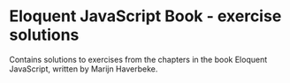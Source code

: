 # Eloquent JavaScript Book - exercise solutions

Contains solutions to exercises from the chapters in the book Eloquent JavaScript, written by Marijn Haverbeke.